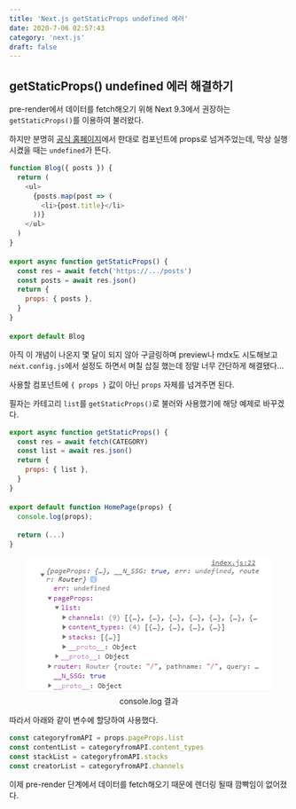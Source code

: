 ```yaml
---
title: 'Next.js getStaticProps undefined 에러'
date: 2020-7-06 02:57:43
category: 'next.js'
draft: false
---
```


## getStaticProps() undefined 에러 해결하기

pre-render에서 데이터를 fetch해오기 위해 Next 9.3에서 권장하는 `getStaticProps()`를 이용하여 불러왔다.

하지만 분명히 [공식 홈페이지](https://nextjs.org/docs/basic-features/data-fetching#getstaticprops-static-generation)에서 한대로 컴포넌트에 props로 넘겨주었는데, 막상 실행시켰을 때는 `undefined`가 뜬다.

```js
function Blog({ posts }) {
  return (
    <ul>
      {posts.map(post => (
        <li>{post.title}</li>
      ))}
    </ul>
  )
}

export async function getStaticProps() {
  const res = await fetch('https://.../posts')
  const posts = await res.json()
  return {
    props: { posts },
  }
}

export default Blog
```

아직 이 개념이 나온지 몇 달이 되지 않아 구글링하며 preview나 mdx도 시도해보고 `next.config.js`에서 설정도 하면서 며칠 삽질 했는데 정말 너무 간단하게 해결됐다...

사용할 컴포넌트에 `{ props }` 값이 아닌 `props` 자체를 넘겨주면 된다.

필자는 카테고리 `list`를 `getStaticProps()`로 불러와 사용했기에 해당 예제로 바꾸겠다.

```js
export async function getStaticProps() {
  const res = await fetch(CATEGORY)
  const list = await res.json()
  return {
    props: { list },
  }
}

export default function HomePage(props) {
  console.log(props);

  return (...)
}
```

<p style="text-align: center; font-size: 14px;"><img src="./images/03.png" />
console.log 결과
</p>

따라서 아래와 같이 변수에 할당하여 사용했다.

```js
const categoryfromAPI = props.pageProps.list
const contentList = categoryfromAPI.content_types
const stackList = categoryfromAPI.stacks
const creatorList = categoryfromAPI.channels
```

이제 pre-render 단계에서 데이터를 fetch해오기 때문에 렌더링 될때 깜빡임이 없어졌다.
